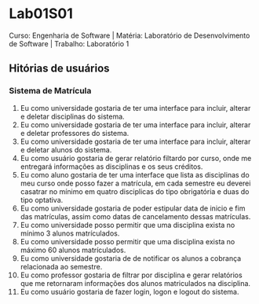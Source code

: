 # Lab01S01
Curso: Engenharia de Software | Matéria: Laboratório de Desenvolvimento de Software | Trabalho: Laboratório 1

## Hitórias de usuários
### Sistema de Matrícula

1. Eu como universidade gostaria de ter uma interface para incluir, alterar e deletar disciplinas do sistema.
2. Eu como universidade gostaria de ter uma interface para incluir, alterar e deletar professores do sistema.
3. Eu como universidade gostaria de ter uma interface para incluir, alterar e deletar alunos do sistema.
4. Eu como usuário gostaria de gerar relatório filtardo por curso, onde me entregará informações as disciplinas e os seus créditos.
5. Eu como aluno gostaria de ter uma interface que lista as disciplinas do meu curso onde posso fazer a matrícula, em cada semestre eu deverei casatrar no mínimo em quatro disciplicas do tipo obrigatória e  duas do tipo optativa.
6. Eu como universidade gostaria de poder estipular data de inicio e fim das matrículas, assim como datas de cancelamento dessas matrículas.
7. Eu como universidade posso permitir que uma disciplina exista no mínimo 3 alunos matrículados.
8. Eu como universidade posso permitir que uma disciplina exista no máximo 60 alunos matrículados.
9. Eu como universidade gostaria de de notificar os alunos a cobrança relacionada ao semestre.
10. Eu como professor gostaria de filtrar por disciplina e gerar relatórios que me retornaram informações dos alunos matriculados na disciplina.
11. Eu como usuário gostaria de fazer login, logon e logout do sistema.
